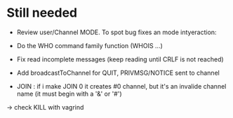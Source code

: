 # Still needed
  - Review user/Channel MODE. To spot bug fixes an mode intyeraction:
  - Do the WHO command family function (WHOIS ...)
  - Fix read incomplete messages (keep reading until CRLF is not reached)
  - Add broadcastToChannel for QUIT, PRIVMSG/NOTICE sent to channel

  - JOIN : if i make JOIN 0 it creates #0 channel, but it's an invalide channel name (it must begin with a '&' or '#')




-> check KILL with vagrind 